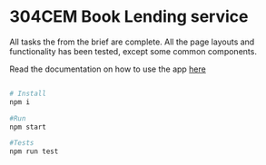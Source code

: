 # 304CEM Book Lending service

All tasks the from the brief are complete. 
All the page layouts and functionality has been tested, except some common components.

Read the documentation on how to use the app [here](https://github.coventry.ac.uk/304CEM-2021SEPJAN/mikalaum-sem1-frontend/tree/master/docs/Usage.md)

```bash

# Install
npm i 

#Run
npm start

#Tests
npm run test

```
